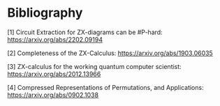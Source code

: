 # Bibliography

[1] Circuit Extraction for ZX-diagrams can be #P-hard: https://arxiv.org/abs/2202.09194

[2] Completeness of the ZX-Calculus: https://arxiv.org/abs/1903.06035

[3] ZX-calculus for the working quantum computer scientist: https://arxiv.org/abs/2012.13966

[4] Compressed Representations of Permutations, and Applications: https://arxiv.org/abs/0902.1038
